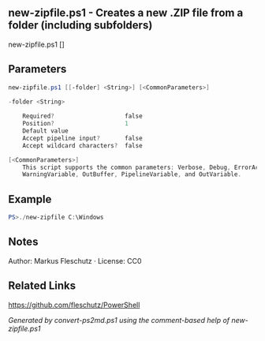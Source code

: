 ## new-zipfile.ps1 - Creates a new .ZIP file from a folder (including subfolders)

new-zipfile.ps1 [<folder>]

## Parameters
```powershell
new-zipfile.ps1 [[-folder] <String>] [<CommonParameters>]

-folder <String>
    
    Required?                    false
    Position?                    1
    Default value                
    Accept pipeline input?       false
    Accept wildcard characters?  false

[<CommonParameters>]
    This script supports the common parameters: Verbose, Debug, ErrorAction, ErrorVariable, WarningAction, 
    WarningVariable, OutBuffer, PipelineVariable, and OutVariable.
```

## Example
```powershell
PS>./new-zipfile C:\Windows
```

## Notes
Author: Markus Fleschutz · License: CC0

## Related Links
https://github.com/fleschutz/PowerShell

*Generated by convert-ps2md.ps1 using the comment-based help of new-zipfile.ps1*
